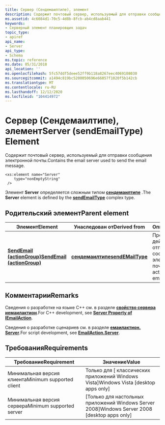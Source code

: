 ```yaml
---
title: Сервер (Сендемаилтипе), элемент
description: Содержит почтовый сервер, используемый для отправки сообщения электронной почты.
ms.assetid: 4c6084d1-70c5-4d8b-8fcb-ab4cd8aab441
keywords:
- Серверный элемент планировщик задач
topic_type:
- apiref
api_name:
- Server
api_type:
- Schema
ms.topic: reference
ms.date: 05/31/2018
api_location: ''
ms.openlocfilehash: 5fc57ddf5deee52ff9b118a8267eec4069108030
ms.sourcegitcommit: a1494c819bc5200050696e66057f1020f5b142cb
ms.translationtype: MT
ms.contentlocale: ru-RU
ms.lasthandoff: 12/12/2020
ms.locfileid: "104414972"
---
```

# <a name="server-sendemailtype-element"></a><span data-ttu-id="d26df-104">Сервер (Сендемаилтипе), элемент</span><span class="sxs-lookup"><span data-stu-id="d26df-104">Server (sendEmailType) Element</span></span>

<span data-ttu-id="d26df-105">Содержит почтовый сервер, используемый для отправки сообщения электронной почты.</span><span class="sxs-lookup"><span data-stu-id="d26df-105">Contains the email server used to send the email message.</span></span>

``` syntax
<xs:element name="Server"
    type="nonEmptyString"
 />
```

<span data-ttu-id="d26df-106">Элемент **Server** определяется сложным типом [**сендемаилтипе**](taskschedulerschema-sendemailtype-complextype.md) .</span><span class="sxs-lookup"><span data-stu-id="d26df-106">The **Server** element is defined by the [**sendEmailType**](taskschedulerschema-sendemailtype-complextype.md) complex type.</span></span>

## <a name="parent-element"></a><span data-ttu-id="d26df-107">Родительский элемент</span><span class="sxs-lookup"><span data-stu-id="d26df-107">Parent element</span></span>



| <span data-ttu-id="d26df-108">Элемент</span><span class="sxs-lookup"><span data-stu-id="d26df-108">Element</span></span>                                                                              | <span data-ttu-id="d26df-109">Унаследован от</span><span class="sxs-lookup"><span data-stu-id="d26df-109">Derived from</span></span>                                                           | <span data-ttu-id="d26df-110">Описание</span><span class="sxs-lookup"><span data-stu-id="d26df-110">Description</span></span>                                                  |
|--------------------------------------------------------------------------------------|------------------------------------------------------------------------|--------------------------------------------------------------|
| [<span data-ttu-id="d26df-111">**SendEmail (actionGroup)**</span><span class="sxs-lookup"><span data-stu-id="d26df-111">**SendEmail (actionGroup)**</span></span>](taskschedulerschema-sendemail-actiongroup-element.md) | [<span data-ttu-id="d26df-112">**сендемаилтипе**</span><span class="sxs-lookup"><span data-stu-id="d26df-112">**sendEMailType**</span></span>](taskschedulerschema-sendemailtype-complextype.md) | <span data-ttu-id="d26df-113">Представляет действие, которое отправляет сообщение электронной почты.</span><span class="sxs-lookup"><span data-stu-id="d26df-113">Represents an action that sends an email message.</span></span><br/> |



## <a name="remarks"></a><span data-ttu-id="d26df-114">Комментарии</span><span class="sxs-lookup"><span data-stu-id="d26df-114">Remarks</span></span>

<span data-ttu-id="d26df-115">Сведения о разработке на языке C++ см. в разделе [**свойство сервера иемаилактион**](/windows/desktop/api/taskschd/nf-taskschd-iemailaction-get_server).</span><span class="sxs-lookup"><span data-stu-id="d26df-115">For C++ development, see [**Server Property of IEmailAction**](/windows/desktop/api/taskschd/nf-taskschd-iemailaction-get_server).</span></span>

<span data-ttu-id="d26df-116">Сведения о разработке сценариев см. в разделе [**емаилактион. Server**](emailaction-server.md).</span><span class="sxs-lookup"><span data-stu-id="d26df-116">For script development, see [**EmailAction.Server**](emailaction-server.md).</span></span>

## <a name="requirements"></a><span data-ttu-id="d26df-117">Требования</span><span class="sxs-lookup"><span data-stu-id="d26df-117">Requirements</span></span>



| <span data-ttu-id="d26df-118">Требование</span><span class="sxs-lookup"><span data-stu-id="d26df-118">Requirement</span></span> | <span data-ttu-id="d26df-119">Значение</span><span class="sxs-lookup"><span data-stu-id="d26df-119">Value</span></span> |
|-------------------------------------|------------------------------------------------------|
| <span data-ttu-id="d26df-120">Минимальная версия клиента</span><span class="sxs-lookup"><span data-stu-id="d26df-120">Minimum supported client</span></span><br/> | <span data-ttu-id="d26df-121">Только для \[ классических приложений Windows Vista\]</span><span class="sxs-lookup"><span data-stu-id="d26df-121">Windows Vista \[desktop apps only\]</span></span><br/>       |
| <span data-ttu-id="d26df-122">Минимальная версия сервера</span><span class="sxs-lookup"><span data-stu-id="d26df-122">Minimum supported server</span></span><br/> | <span data-ttu-id="d26df-123">\[Только для настольных приложений Windows Server 2008\]</span><span class="sxs-lookup"><span data-stu-id="d26df-123">Windows Server 2008 \[desktop apps only\]</span></span><br/> |



 

 





